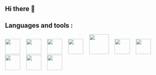 ## Hi there 👋

<!--
**ModusGit/ModusGit** is a ✨ _special_ ✨ repository because its `README.md` (this file) appears on your GitHub profile.

Here are some ideas to get you started:

- 🔭 I’m currently working on ...
- 🌱 I’m currently learning ...
- 👯 I’m looking to collaborate on ...
- 🤔 I’m looking for help with ...
- 💬 Ask me about ...
- 📫 How to reach me: ...
- 😄 Pronouns: ...
- ⚡ Fun fact: ...
-->

## Languages and tools :

<img width='50px' src="https://cdn.jsdelivr.net/gh/devicons/devicon@latest/icons/vscode/vscode-original.svg" /> &nbsp; &nbsp; <img width='50px' src="https://cdn.jsdelivr.net/gh/devicons/devicon@latest/icons/html5/html5-original.svg" /> &nbsp; &nbsp; <img width='50px' src="https://cdn.jsdelivr.net/gh/devicons/devicon@latest/icons/css3/css3-original.svg" /> &nbsp; &nbsp; <img width='50px' src="https://cdn.jsdelivr.net/gh/devicons/devicon@latest/icons/javascript/javascript-original.svg" /> &nbsp; &nbsp; <img width='65px' src="https://cdn.jsdelivr.net/gh/devicons/devicon@latest/icons/php/php-original.svg" /> &nbsp; &nbsp; <img width='50px' src="https://cdn.jsdelivr.net/gh/devicons/devicon@latest/icons/mysql/mysql-original.svg" /> &nbsp; &nbsp; <img width='50px' src="https://static-00.iconduck.com/assets.00/symfony-icon-512x512-chy9bgu3.png" /> &nbsp; &nbsp; <img width='50px' src="https://cdn.jsdelivr.net/gh/devicons/devicon@latest/icons/git/git-original.svg" /> &nbsp; &nbsp; <img width='50px' src="https://cdn.jsdelivr.net/gh/devicons/devicon@latest/icons/trello/trello-original.svg" /> &nbsp; &nbsp; <img width='50px' src="https://cdn.jsdelivr.net/gh/devicons/devicon@latest/icons/notion/notion-original.svg" />
